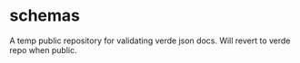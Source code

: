 # schemas

A temp public repository for validating verde json docs. Will revert to verde repo when public.
